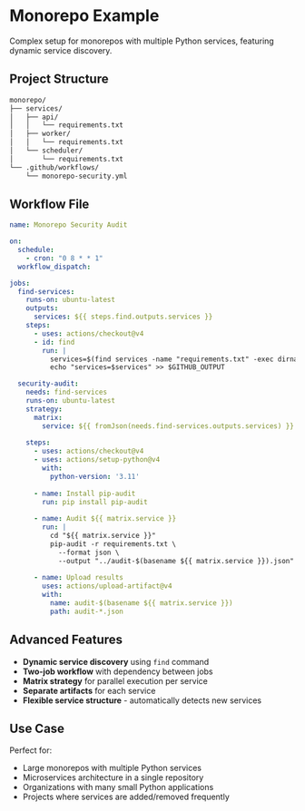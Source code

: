 # Monorepo Example

Complex setup for monorepos with multiple Python services, featuring dynamic service discovery.

## Project Structure

```bash title="Monorepo Directory Structure"
monorepo/
├── services/
│   ├── api/
│   │   └── requirements.txt
│   ├── worker/
│   │   └── requirements.txt
│   └── scheduler/
│       └── requirements.txt
└── .github/workflows/
    └── monorepo-security.yml
```

## Workflow File

```yaml title=".github/workflows/monorepo-security.yml" linenums="1"
name: Monorepo Security Audit

on:
  schedule:
    - cron: "0 8 * * 1"
  workflow_dispatch:

jobs:
  find-services:
    runs-on: ubuntu-latest
    outputs:
      services: ${{ steps.find.outputs.services }}
    steps:
      - uses: actions/checkout@v4
      - id: find
        run: |
          services=$(find services -name "requirements.txt" -exec dirname {} \; | sort | jq -R . | jq -s .)
          echo "services=$services" >> $GITHUB_OUTPUT

  security-audit:
    needs: find-services
    runs-on: ubuntu-latest
    strategy:
      matrix:
        service: ${{ fromJson(needs.find-services.outputs.services) }}
    
    steps:
      - uses: actions/checkout@v4
      - uses: actions/setup-python@v4
        with:
          python-version: '3.11'
      
      - name: Install pip-audit
        run: pip install pip-audit
      
      - name: Audit ${{ matrix.service }}
        run: |
          cd "${{ matrix.service }}"
          pip-audit -r requirements.txt \
            --format json \
            --output "../audit-$(basename ${{ matrix.service }}).json"
      
      - name: Upload results
        uses: actions/upload-artifact@v4
        with:
          name: audit-$(basename ${{ matrix.service }})
          path: audit-*.json
```

## Advanced Features

- **Dynamic service discovery** using `find` command
- **Two-job workflow** with dependency between jobs
- **Matrix strategy** for parallel execution per service
- **Separate artifacts** for each service
- **Flexible service structure** - automatically detects new services

## Use Case

Perfect for:

- Large monorepos with multiple Python services
- Microservices architecture in a single repository
- Organizations with many small Python applications
- Projects where services are added/removed frequently
